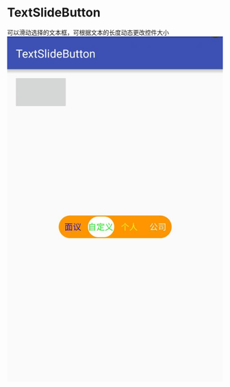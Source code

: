 # TextSlideButton
可以滑动选择的文本框，可根据文本的长度动态更改控件大小
 ![image](https://github.com/savanah123/TextSlideButton/raw/master/textslidebutton.jpg)
